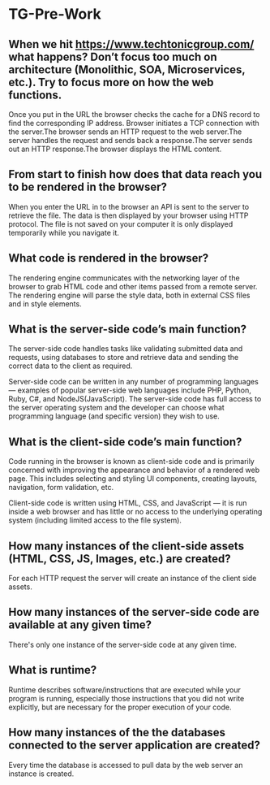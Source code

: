# TG-Pre-Work

## When we hit https://www.techtonicgroup.com/ what happens? Don’t focus too much on architecture (Monolithic, SOA, Microservices, etc.). Try to focus more on how the web functions.

Once you put in the URL the browser checks the cache for a DNS record to find the corresponding IP address. Browser initiates a TCP connection with the server.The browser sends an HTTP request to the web server.The server handles the request and sends back a response.The server sends out an HTTP response.The browser displays the HTML content.

## From start to finish how does that data reach you to be rendered in the browser?

When you enter the URL in to the browser an API is sent to the server to retrieve the file. The data is then displayed by your browser using HTTP protocol. The file is not saved on your computer it is only displayed temporarily while you navigate it.

## What code is rendered in the browser?

The rendering engine communicates with the networking layer of the browser to grab HTML code and other items passed from a remote server. The rendering engine will parse the style data, both in external CSS files and in style elements. 

## What is the server-side code’s main function?

The server-side code handles tasks like validating submitted data and requests, using databases to store and retrieve data and sending the correct data to the client as required.

Server-side code can be written in any number of programming languages — examples of popular server-side web languages include PHP, Python, Ruby, C#, and NodeJS(JavaScript). The server-side code has full access to the server operating system and the developer can choose what programming language (and specific version) they wish to use. 

## What is the client-side code’s main function?

Code running in the browser is known as client-side code and is primarily concerned with improving the appearance and behavior of a rendered web page. This includes selecting and styling UI components, creating layouts, navigation, form validation, etc.

Client-side code is written using HTML, CSS, and JavaScript — it is run inside a web browser and has little or no access to the underlying operating system (including limited access to the file system).  

## How many instances of the client-side assets (HTML, CSS, JS, Images, etc.) are created?

For each HTTP request the server will create an instance of the client side assets.

## How many instances of the server-side code are available at any given time?

There's only one instance of the server-side code at any given time.

## What is runtime?

Runtime describes software/instructions that are executed while your program is running, especially those instructions that you did not write explicitly, but are necessary for the proper execution of your code.

## How many instances of the the databases connected to the server application are created?

Every time the database is accessed to pull data by the web server an instance is created.
